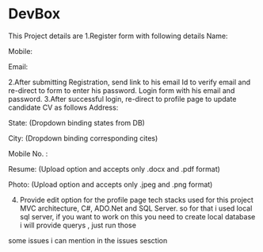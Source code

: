 # DevBox

This Project details are
1.Register form with following details
Name:

Mobile:

Email:

2.After submitting Registration, send link to his email Id to verify email and re-direct to form to enter his password.
Login form with his email and password.
3.After successful login, re-direct to profile page to update candidate CV as follows
Address:

State:               (Dropdown binding states from DB)

City:                 (Dropdown binding corresponding cites)

Mobile No. :

Resume:          (Upload option and accepts only .docx and .pdf format)

Photo:             (Upload option and accepts only .jpeg and .png format)

4. Provide edit option for the profile page
tech stacks used for this project
MVC architecture, C#, ADO.Net and SQL Server.
so for that i used local sql server, if you want to work on this you need to create local database i will provide querys , just run those

some issues i can mention in the issues sesction
